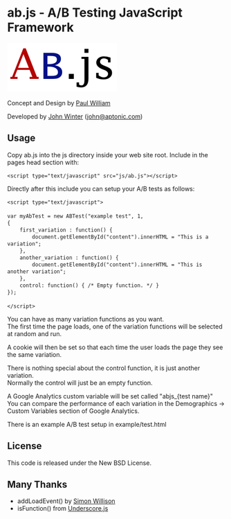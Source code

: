 # ab.js - A/B Testing JavaScript Framework

![Logo](https://github.com/newzealandpaul/ab.js/raw/markdown-test/web/2.png)

Concept and Design by [Paul William](https://github.com/newzealandpaul)

Developed by [John Winter](http://www.aptonic.com) (john@aptonic.com)

## Usage

Copy ab.js into the js directory inside your web site root. Include in the pages head section with:

	<script type="text/javascript" src="js/ab.js"></script>

Directly after this include you can setup your A/B tests as follows:

	<script type="text/javascript">

	var myAbTest = new ABTest("example test", 1, 
	{
		first_variation : function() {
			document.getElementById("content").innerHTML = "This is a variation";
		},
		another_variation : function() {
			document.getElementById("content").innerHTML = "This is another variation";
		},
		control: function() { /* Empty function. */ }
	});

	</script>
	
You can have as many variation functions as you want.  
The first time the page loads, one of the variation functions will be selected at random and run.

A cookie will then be set so that each time the user loads the page they see the same variation.

There is nothing special about the control function, it is just another variation.   
Normally the control will just be an empty function.

A Google Analytics custom variable will be set called "abjs_{test name}"  
You can compare the performance of each variation in the Demographics -> Custom Variables section of
Google Analytics.

There is an example A/B test setup in example/test.html

## License

This code is released under the New BSD License.

## Many Thanks 

* addLoadEvent() by [Simon Willison](http://simonwillison.net/2004/may/26/addloadevent/)
* isFunction() from [Underscore.js](http://documentcloud.github.com/underscore/)
